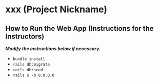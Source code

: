 # xxx (Project Nickname)

## How to Run the Web App (Instructions for the Instructors)

***Modify the instructions below if necessary.***

- `bundle install`
- `rails db:migrate`
- `rails db:seed`
- `rails s -b 0.0.0.0`
